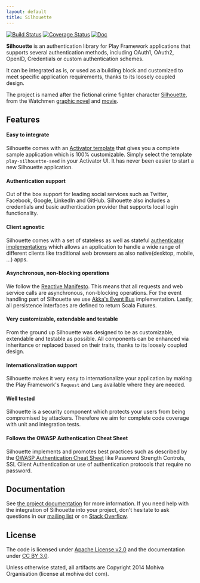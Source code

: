 ```yaml
---
layout: default
title: Silhouette
---
```


[![Build Status](https://travis-ci.org/mohiva/play-silhouette.png)](https://travis-ci.org/mohiva/play-silhouette) [![Coverage Status](https://coveralls.io/repos/mohiva/play-silhouette/badge.png)](https://coveralls.io/r/mohiva/play-silhouette) [![Doc](https://readthedocs.org/projects/silhouette/badge/?version=latest)](http://docs.silhouette.mohiva.com/en/latest/)

**Silhouette** is an authentication library for Play Framework applications that supports several authentication methods, including OAuth1, OAuth2, OpenID, Credentials or custom authentication schemes.

It can be integrated as is, or used as a building block and customized to meet specific application requirements, thanks to its loosely coupled design.

The project is named after the fictional crime fighter character [Silhouette](http://www.comicvine.com/silhouette/4005-35807/), from the Watchmen [graphic novel](http://en.wikipedia.org/wiki/Watchmen) and [movie](http://en.wikipedia.org/wiki/Watchmen_%28film%29).


## Features

#### Easy to integrate

Silhouette comes with an [Activator template](https://github.com/mohiva/play-silhouette-seed) that gives you a complete sample application which is 100% customizable. Simply select the
template `play-silhouette-seed` in your Activator UI. It has never been easier to start a new Silhouette application.

#### Authentication support

Out of the box support for leading social services such as Twitter, Facebook, Google, LinkedIn and GitHub. Silhouette also includes a credentials and basic authentication provider that supports local login functionality.

#### Client agnostic

Silhouette comes with a set of stateless as well as stateful [authenticator implementations](http://docs.silhouette.mohiva.com/en/latest/how-it-works/authenticator.html#list-of-authenticators) which allows an application to handle a wide range of different clients like traditional web browsers as also native(desktop, mobile, ...) apps.

#### Asynchronous, non-blocking operations

We follow the [Reactive Manifesto](http://www.reactivemanifesto.org/). This means that all requests and web service calls are asynchronous, non-blocking operations. For the event handling part of Silhouette we use [Akka's Event Bus](http://doc.akka.io/docs/akka/2.2.4/scala/event-bus.html) implementation. Lastly, all persistence interfaces are defined to return Scala Futures.

#### Very customizable, extendable and testable

From the ground up Silhouette was designed to be as customizable, extendable and testable as possible. All components can be enhanced via inheritance or replaced based on their traits, thanks to its loosely coupled design.

#### Internationalization support

Silhouette makes it very easy to internationalize your application by making the Play Framework's ``Request`` and ``Lang`` available where they are needed.

#### Well tested

Silhouette is a security component which protects your users from being compromised by attackers. Therefore we aim for complete code coverage with unit and integration tests.

#### Follows the OWASP Authentication Cheat Sheet

Silhouette implements and promotes best practices such as described by the [OWASP Authentication Cheat Sheet](https://www.owasp.org/index.php/Authentication_Cheat_Sheet) like Password Strength Controls, SSL Client Authentication or use of authentication protocols that require no password.

## Documentation

See [the project documentation](http://docs.silhouette.mohiva.com/en/latest/) for more information. If you need help with the integration of Silhouette into your project, don't hesitate to ask questions in our [mailing list](https://groups.google.com/forum/#!forum/play-silhouette) or on [Stack Overflow](http://stackoverflow.com/questions/tagged/playframework).

## License

The code is licensed under [Apache License v2.0](http://www.apache.org/licenses/LICENSE-2.0) and the documentation under [CC BY 3.0](http://creativecommons.org/licenses/by/3.0/).

Unless otherwise stated, all artifacts are Copyright 2014 Mohiva Organisation (license at mohiva dot com).
